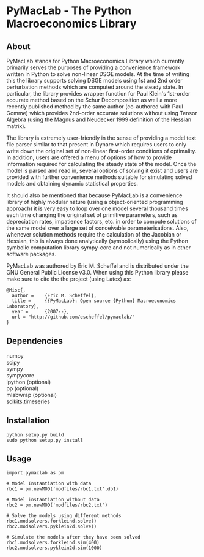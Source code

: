 PyMacLab - The Python Macroeconomics Library
=============================================

About
-------
PyMacLab stands for Python Macroeconomics Library which currently primarily serves the purposes of providing
a convenience framework written in Python to solve non-linear DSGE models. At the time of writing this the library
supports solving DSGE models using 1st and 2nd order perturbation methods which are computed around the steady state.
In particular, the library provides wrapper function for Paul Klein's 1st-order accurate method based on the Schur
Decomposition as well a more recently published method by the same author (co-authored with Paul Gomme) which
provides 2nd-order accurate solutions without using Tensor Algebra (using the Magnus and Neudecker 1999 definition
of the Hessian matrix).

The library is extremely user-friendly in the sense of providing a model text file parser similar to that present in
Dynare which requires users to only write down the original set of non-linear first-order conditions of optimality.
In addition, users are offered a menu of options of how to provide information required for calculating the steady state
of the model. Once the model is parsed and read in, several options of solving it exist and users are provided with
further convenience methods suitable for simulating solved models and obtaining dynamic statistical properties.

It should also be mentioned that because PyMacLab is a convenience library of highly modular nature (using
a object-oriented programming approach) it is very easy to loop over one model several thousand times each time changing
the original set of primitive parameters, such as depreciation rates, impatience factors, etc. in order to compute
solutions of the same model over a large set of conceivable parameterisations. Also, whenever solution methods require
the calculation of the Jacobian or Hessian, this is always done analytically (symbolically) using the Python
symbolic computation library sympy-core and not numerically as in other software packages.

PyMacLab was authored by Eric M. Scheffel and is distributed under the GNU General Public License v3.0.
When using this Python library please make sure to cite the the project (using Latex) as:

```
@Misc{,
  author =    {Eric M. Scheffel},
  title =     {{PyMacLab}: Open source {Python} Macroeconomics Laboratory},
  year =      {2007--},
  url = "http://github.com/escheffel/pymaclab/"
}
```


Dependencies
-------
numpy  
scipy  
sympy  
sympycore  
ipython (optional)  
pp (optional)  
mlabwrap (optional)  
scikits.timeseries  

Installation
------------
```
python setup.py build
sudo python setup.py install
```

Usage
-----
```
import pymaclab as pm

# Model Instantiation with data
rbc1 = pm.newMOD('modfiles/rbc1.txt',db1)

# Model instantiation without data
rbc2 = pm.newMOD('modfiles/rbc2.txt')

# Solve the models using different methods
rbc1.modsolvers.forkleind.solve()
rbc2.modsolvers.pyklein2d.solve()

# Simulate the models after they have been solved
rbc1.modsolvers.forkleind.sim(400)
rbc2.modsolvers.pyklein2d.sim(1000)
```
